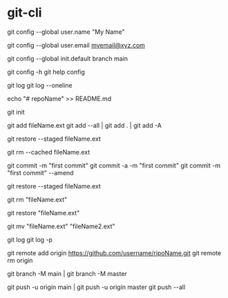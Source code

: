 # git-cli

git config --global user.name "My Name"

git config --global user.email myemail@xyz.com

git config --global init.default branch main

git config -h
git help config

git log
git log --oneline

echo "# repoName" >> README.md

git init

git add fileName.ext 
git add --all | git add . | git add -A

git restore --staged fileName.ext

git rm --cached fileName.ext

git commit -m "first commit"
git commit -a -m "first commit"
git commit -m "first commit" --amend

git restore --staged fileName.ext

git rm "fileName.ext"

git restore "fileName.ext"

git mv "fileName.ext" "fileName2.ext"

git log
git log -p

git remote add origin https://github.com/username/ripoName.git
git remote rm origin

git branch -M main | git branch -M master

git push -u origin main | git push -u origin master
git push --all

